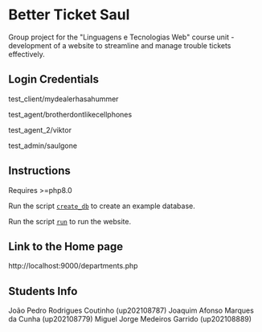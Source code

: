# Better Ticket Saul

Group project for the "Linguagens e Tecnologias Web" course unit - development of a website to streamline and manage trouble tickets effectively. 

## Login Credentials

test_client/mydealerhasahummer

test_agent/brotherdontlikecellphones

test_agent_2/viktor

test_admin/saulgone

## Instructions

Requires >=php8.0

Run the script [`create_db`](/create_db.sh) to create an example database.

Run the script [`run`](/run) to run the website.

## Link to the Home page

http://localhost:9000/departments.php

## Students Info

João Pedro Rodrigues Coutinho (up202108787)
Joaquim Afonso Marques da Cunha (up202108779)
Miguel Jorge Medeiros Garrido (up202108889)